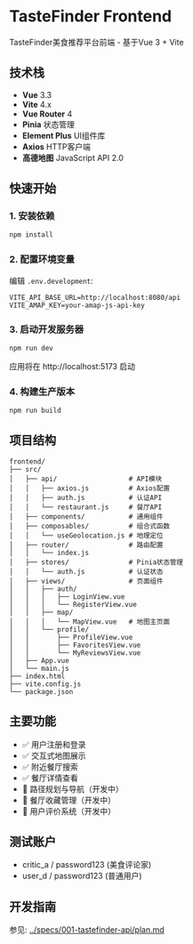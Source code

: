 # TasteFinder Frontend

TasteFinder美食推荐平台前端 - 基于Vue 3 + Vite

## 技术栈

- **Vue** 3.3
- **Vite** 4.x
- **Vue Router** 4
- **Pinia** 状态管理
- **Element Plus** UI组件库
- **Axios** HTTP客户端
- **高德地图** JavaScript API 2.0

## 快速开始

### 1. 安装依赖

```bash
npm install
```

### 2. 配置环境变量

编辑 `.env.development`:

```env
VITE_API_BASE_URL=http://localhost:8080/api
VITE_AMAP_KEY=your-amap-js-api-key
```

### 3. 启动开发服务器

```bash
npm run dev
```

应用将在 http://localhost:5173 启动

### 4. 构建生产版本

```bash
npm run build
```

## 项目结构

```
frontend/
├── src/
│   ├── api/                  # API模块
│   │   ├── axios.js          # Axios配置
│   │   ├── auth.js           # 认证API
│   │   └── restaurant.js     # 餐厅API
│   ├── components/           # 通用组件
│   ├── composables/          # 组合式函数
│   │   └── useGeolocation.js # 地理定位
│   ├── router/               # 路由配置
│   │   └── index.js
│   ├── stores/               # Pinia状态管理
│   │   └── auth.js           # 认证状态
│   ├── views/                # 页面组件
│   │   ├── auth/
│   │   │   ├── LoginView.vue
│   │   │   └── RegisterView.vue
│   │   ├── map/
│   │   │   └── MapView.vue   # 地图主页面
│   │   └── profile/
│   │       ├── ProfileView.vue
│   │       ├── FavoritesView.vue
│   │       └── MyReviewsView.vue
│   ├── App.vue
│   └── main.js
├── index.html
├── vite.config.js
└── package.json
```

## 主要功能

- ✅ 用户注册和登录
- ✅ 交互式地图展示
- ✅ 附近餐厅搜索
- ✅ 餐厅详情查看
- 🚧 路径规划与导航（开发中）
- 🚧 餐厅收藏管理（开发中）
- 🚧 用户评价系统（开发中）

## 测试账户

- critic_a / password123 (美食评论家)
- user_d / password123 (普通用户)

## 开发指南

参见: [../specs/001-tastefinder-api/plan.md](../specs/001-tastefinder-api/plan.md)

